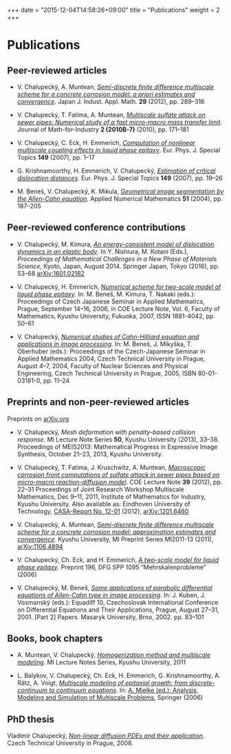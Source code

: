+++
date = "2015-12-04T14:58:26+09:00"
title = "Publications"
weight = 2
+++

# Publications


## Peer-reviewed articles

* V. Chalupecký, A. Muntean, [_Semi-discrete finite difference multiscale
  scheme for a concrete corrosion model: a priori estimates and
  convergence_](http://dx.doi.org/10.1007/s13160-012-0060-6). Japan J. Indust.
  Appl. Math.&nbsp;**29** (2012), pp. 289–316

* V. Chalupecký, T. Fatima, A. Muntean, [_Multiscale sulfate attack on sewer
  pipes: Numerical study of a fast micro-macro mass transfer
  limit_](http://gcoe-mi.jp/english/publish_list/pub_inner/id:4/cid:14).
  Journal of Math-for-Industry&nbsp;**2&nbsp;(2010B-7)** (2010), pp. 171–181

* V. Chalupecký, C. Eck, H. Emmerich, [_Computation of nonlinear multiscale
  coupling effects in liquid phase
  epitaxy_](http://dx.doi.org/10.1140/epjst/e2007-00240-6). Eur. Phys. J.
  Special Topics&nbsp;**149** (2007), pp. 1–17

* G. Krishnamoorthy, H. Emmerich, V. Chalupecký, [_Estimation of critical
  dislocation distances_](http://dx.doi.org/10.1140/epjst/e2007-00241-5). Eur.
  Phys. J. Special Topics&nbsp;**149** (2007), pp. 19–26

* M. Beneš, V. Chalupecký, K. Mikula, [_Geometrical image segmentation by the
  Allen-Cahn equation_](http://dx.doi.org/10.1016/j.apnum.2004.05.001). Applied
  Numerical Mathematics&nbsp;**51** (2004), pp. 187–205

## Peer-reviewed conference contributions

* V. Chalupecký, M. Kimura, [_An energy-consistent model of dislocation dynamics
  in an elastic body_](http://dx.doi.org/10.1007/978-4-431-56104-0_3).
  In Y. Nishiura, M. Kotani (Eds.), _Proceedings of Mathematical Challenges in a
  New Phase of Materials Science_, Kyoto, Japan, August 2014. Springer Japan,
  Tokyo (2016), pp. 53–68
  [arXiv:1601.02182](http://arxiv.org/abs/1601.02182)

* V. Chalupecký, H. Emmerich, [_Numerical scheme for two-scale model of liquid
  phase epitaxy_](http://geraldine.fjfi.cvut.cz/cjs2006/proc.html). In: M.
  Beneš, M. Kimura, T. Nakaki (eds.): Proceedings of Czech Japanese Seminar in
  Applied Mathematics, Prague, September 14–16, 2006, in COE Lecture Note, Vol.
  6, Faculty of Mathematics, Kyushu University, Fukuoka, 2007, ISSN 1881-4042,
  pp. 50–61 

* V. Chalupecký, [_Numerical studies of Cahn-Hilliard equation and applications
  in image processing_](http://geraldine.fjfi.cvut.cz/cjs2004/proceedings.php).
  In: M. Beneš, J. Mikyška, T. Oberhuber (eds.): Proceedings of the
  Czech-Japanese Seminar in Applied Mathematics 2004, Czech Technical
  University in Prague, August 4–7, 2004, Faculty of Nuclear Sciences and
  Physical Engineering, Czech Technical University in Prague, 2005, ISBN
  80-01-03181-0, pp. 11–24

## Preprints and non-peer-reviewed articles

Preprints on [arXiv.org](http://arxiv.org/a/chalupecky_v_1)

* V. Chalupecký, _Mesh deformation with penalty-based collision response_. MI
  Lecture Note Series&nbsp;**50**, Kyushu University (2013), 33–38. Proceedings
  of MEIS2013: Mathematical Progress in Expressive Image Synthesis, October
  21–23, 2013, Kyushu University.

* V. Chalupecký, T. Fatima, J. Kruschwitz, A. Muntean, [_Macroscopic corrosion
  front computations of sulfate attack in sewer pipes based on micro-macro
  reaction-diffusion
  model_](http://gcoe-mi.jp/english/publish_list/pub_inner/id:2/cid:18). COE
  Lecture Note&nbsp;**39** (2012), pp. 22–31 Proceedings of Joint Research Workshop
  Multiscale Mathematics, Dec 9–11, 2011, Institute of Mathematics for
  Industry, Kyushu University. Also available as: Eindhoven University of
  Technology, [CASA-Report No.
  12-01](http://www.win.tue.nl/analysis/reports/rana12-01.pdf) (2012),
  [arXiv:1201.6460](http://arxiv.org/abs/1201.6460)

* V. Chalupecký, A. Muntean, [_Semi-discrete finite difference multiscale
  scheme for a concrete corrosion model: approximation estimates and
  convergence_](http://gcoe-mi.jp/english/publish_list/pub_inner/id:3/cid:16).
  Kyushu University, MI Preprint Series&nbsp;MI2011-13 (2011),
  [arXiv:1106.4894](http://arxiv.org/abs/1106.4894)

* V. Chalupecký, Ch. Eck, and H. Emmerich, [_A two-scale model for liquid phase
  epitaxy_](http://www.mps.uni-bayreuth.de/en/publications/2006/Two_Scale_Model_for_Liquid-Phase_Epitaxy/index.html).
  Preprint&nbsp;196, DFG SPP 1095 “Mehrskalenprobleme” (2006)

* V. Chalupecký, M. Beneš, [_Some applications of parabolic differential
  equations of Allen-Cahn type in image
  processing_](http://dml.cz/dmlcz/700339).  In: J. Kuben, J. Vosmanský (eds.):
  Equadiff 10, Czechoslovak International Conference on Differential Equations
  and Their Applications, Prague, August 27–31, 2001. [Part 2] Papers. Masaryk
  University, Brno, 2002. pp. 83–101

## Books, book chapters

* A. Muntean, V. Chalupecký, [_Homogenization method and multiscale
  modeling_](http://gcoe-mi.jp/english/publish_list/pub_inner/id:2/cid:15).  MI
  Lecture Notes Series, Kyushu University, 2011

* L. Balykov, V. Chalupecký, Ch. Eck, H. Emmerich, G. Krishnamoorthy, A. Rätz,
  A. Voigt, [_Multiscale modeling of epitaxial growth: from discrete-continuum
  to continuum equations_](http://dx.doi.org/10.1007/3-540-35657-6_3). In: [A.
  Mielke (ed.): Analysis, Modeling and Simulation of Multiscale
  Problems](http://rd.springer.com/book/10.1007%2F3-540-35657-6), Springer
  (2006)

## PhD thesis

Vladimír Chalupecký, [_Non-linear diffusion PDEs and their
application_](http://mmg.fjfi.cvut.cz/~chalupecky/pdf/Chalupecky-phd-thesis.pdf).
Czech Technical University in Prague, 2008.
